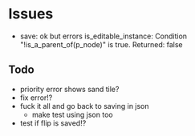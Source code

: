 # Issues

- save: ok but errors
    is_editable_instance: Condition "!is_a_parent_of(p_node)" is true. Returned: false

## Todo

- priority error shows sand tile?
- fix error!?
- fuck it all and go back to saving in json
  - make test using json too
- test if flip is saved!?
